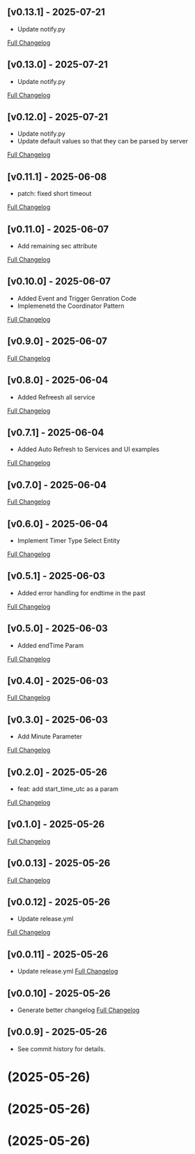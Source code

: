## [v0.13.1] - 2025-07-21

- Update notify.py

[Full Changelog](https://github.com/stquinn/home-assistant-timerly/compare/v0.13.0...v0.13.1)

## [v0.13.0] - 2025-07-21

- Update notify.py

[Full Changelog](https://github.com/stquinn/home-assistant-timerly/compare/v0.12.0...v0.13.0)

## [v0.12.0] - 2025-07-21

- Update notify.py
- Update default values so that they can be parsed by server

[Full Changelog](https://github.com/stquinn/home-assistant-timerly/compare/v0.11.1...v0.12.0)

## [v0.11.1] - 2025-06-08

- patch: fixed short timeout

[Full Changelog](https://github.com/stquinn/home-assistant-timerly/compare/v0.11.0...v0.11.1)

## [v0.11.0] - 2025-06-07

- Add remaining sec attribute

[Full Changelog](https://github.com/stquinn/home-assistant-timerly/compare/v0.10.0...v0.11.0)

## [v0.10.0] - 2025-06-07

- Added Event and Trigger Genration Code
- Implemenetd the Coordinator Pattern

[Full Changelog](https://github.com/stquinn/home-assistant-timerly/compare/v0.9.0...v0.10.0)

## [v0.9.0] - 2025-06-07



[Full Changelog](https://github.com/stquinn/home-assistant-timerly/compare/v0.8.0...v0.9.0)

## [v0.8.0] - 2025-06-04

- Added Refreesh all service

[Full Changelog](https://github.com/stquinn/home-assistant-timerly/compare/v0.7.1...v0.8.0)

## [v0.7.1] - 2025-06-04

- Added Auto Refresh to Services and UI examples

[Full Changelog](https://github.com/stquinn/home-assistant-timerly/compare/v0.7.0...v0.7.1)

## [v0.7.0] - 2025-06-04



[Full Changelog](https://github.com/stquinn/home-assistant-timerly/compare/v0.6.0...v0.7.0)

## [v0.6.0] - 2025-06-04

- Implement Timer Type Select Entity

[Full Changelog](https://github.com/stquinn/home-assistant-timerly/compare/v0.5.1...v0.6.0)

## [v0.5.1] - 2025-06-03

- Added error handling for endtime in the past

[Full Changelog](https://github.com/stquinn/home-assistant-timerly/compare/v0.5.0...v0.5.1)

## [v0.5.0] - 2025-06-03

- Added endTime Param

[Full Changelog](https://github.com/stquinn/home-assistant-timerly/compare/v0.4.0...v0.5.0)

## [v0.4.0] - 2025-06-03



[Full Changelog](https://github.com/stquinn/home-assistant-timerly/compare/v0.3.0...v0.4.0)

## [v0.3.0] - 2025-06-03

- Add Minute Parameter

[Full Changelog](https://github.com/stquinn/home-assistant-timerly/compare/v0.2.0...v0.3.0)

## [v0.2.0] - 2025-05-26

- feat: add start_time_utc as a param

[Full Changelog](https://github.com/stquinn/home-assistant-timerly/compare/v0.1.0...v0.2.0)

## [v0.1.0] - 2025-05-26



[Full Changelog](https://github.com/stquinn/home-assistant-timerly/compare/v0.0.13...v0.1.0)

## [v0.0.13] - 2025-05-26



[Full Changelog](https://github.com/stquinn/home-assistant-timerly/compare/v0.0.12...v0.0.13)

## [v0.0.12] - 2025-05-26

- Update release.yml

[Full Changelog](https://github.com/stquinn/home-assistant-timerly/compare/v0.0.11...v0.0.12)

## [v0.0.11] - 2025-05-26

- Update release.yml
[Full Changelog](https://github.com/stquinn/home-assistant-timerly/compare/v0.0.10...v0.0.11)

## [v0.0.10] - 2025-05-26

- Generate better changelog
[Full Changelog](https://github.com/stquinn/home-assistant-timerly/compare/v0.0.9...v0.0.10)

## [v0.0.9] - 2025-05-26

- See commit history for details.

#  (2025-05-26)



#  (2025-05-26)



#  (2025-05-26)




